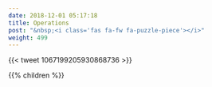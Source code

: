 ```yaml
---
date: 2018-12-01 05:17:18
title: Operations
post: "&nbsp;<i class='fas fa-fw fa-puzzle-piece'></i>"
weight: 499
---
```


{{< tweet 1067199205930868736 >}}

{{% children %}}

